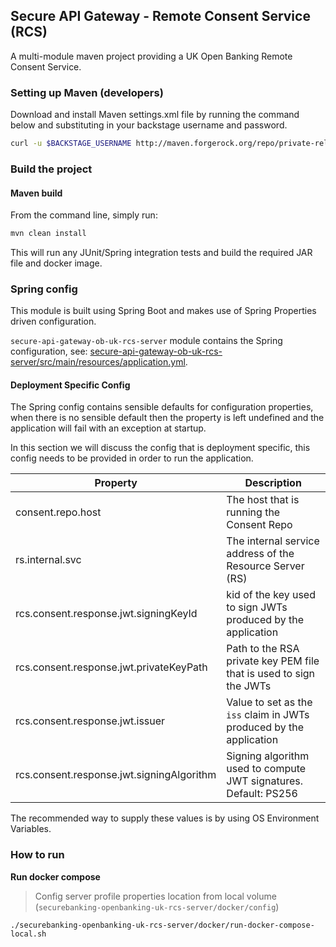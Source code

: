 ## Secure API Gateway - Remote Consent Service (RCS)

A multi-module maven project providing a UK Open Banking Remote Consent Service.

### Setting up Maven (developers)

Download and install Maven settings.xml file by running the command below and substituting in your backstage username
and password.

```bash
curl -u $BACKSTAGE_USERNAME http://maven.forgerock.org/repo/private-releases/settings.xml > ~/.m2/settings.xml
```

### Build the project

#### Maven build

From the command line, simply run:

```bash
mvn clean install
```

This will run any JUnit/Spring integration tests and build the required JAR file and docker image.

### Spring config
This module is built using Spring Boot and makes use of Spring Properties driven configuration.

`secure-api-gateway-ob-uk-rcs-server` module contains the Spring configuration, see: [secure-api-gateway-ob-uk-rcs-server/src/main/resources/application.yml](secure-api-gateway-ob-uk-rcs-server/src/main/resources/application.yml).

#### Deployment Specific Config
The Spring config contains sensible defaults for configuration properties, when there is no sensible default then the property is left undefined and the application will fail with an exception at startup. 

In this section we will discuss the config that is deployment specific, this config needs to be provided in order to run the application.


| Property                                  | Description                                                         |
|-------------------------------------------|---------------------------------------------------------------------|
| consent.repo.host                         | The host that is running the Consent Repo                           |
| rs.internal.svc                           | The internal service address of the Resource Server (RS)            |
| rcs.consent.response.jwt.signingKeyId     | kid of the key used to sign JWTs produced by the application        |
| rcs.consent.response.jwt.privateKeyPath   | Path to the RSA private key PEM file that is used to sign the JWTs  |
| rcs.consent.response.jwt.issuer           | Value to set as the `iss` claim in JWTs produced by the application |
| rcs.consent.response.jwt.signingAlgorithm | Signing algorithm used to compute JWT signatures. Default: PS256    |

The recommended way to supply these values is by using OS Environment Variables.


### How to run

**Run docker compose**
> Config server profile properties location from local volume (`securebanking-openbanking-uk-rcs-server/docker/config`)
```shell
./securebanking-openbanking-uk-rcs-server/docker/run-docker-compose-local.sh
```
